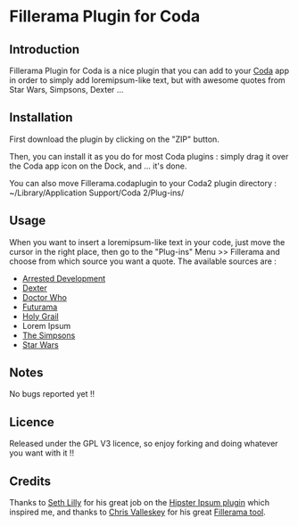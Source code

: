 Fillerama Plugin for Coda
===

Introduction
---
Fillerama Plugin for Coda is a nice plugin that you can add to your [Coda](http://panic.com/coda/ "Coda") app in order to simply add loremipsum-like text, but with awesome quotes from Star Wars, Simpsons, Dexter …

Installation
---
First download the plugin by clicking on the "ZIP" button.

Then, you can install it as you do for most Coda plugins : simply drag it over the Coda app icon on the Dock, and … it's done.

You can also move Fillerama.codaplugin to your Coda2 plugin directory : ~/Library/Application Support/Coda 2/Plug-ins/

Usage
---
When you want to insert a loremipsum-like text in your code, just move the cursor in the right place, then go to the "Plug-ins" Menu >> Fillerama and choose from which source you want a quote. The available sources are :

* [Arrested Development](http://wikipedia.org/wiki/Arrested_Development "Arrested Development")
* [Dexter](http://wikipedia.org/wiki/Dexter "Dexter")
* [Doctor Who](http://wikipedia.org/wiki/Doctor_who "Doctor Who")
* [Futurama](http://wikipedia.org/wiki/Futurama "Futurama")
* [Holy Grail](http://wikipedia.org/wiki/Monty_Python_and_the_Holy_Grail "Holy Grail")
* Lorem Ipsum
* [The Simpsons](http://wikipedia.org/wiki/Simpsons "The Simpsons")
* [Star Wars](http://wikipedia.org/wiki/Starwars "Star Wars")

Notes
---
No bugs reported yet !!

Licence
---
Released under the GPL V3 licence, so enjoy forking and doing whatever you want with it !!

Credits
---
Thanks to [Seth Lilly](http://sethlilly.com "Seth Lilly") for his great job on the [Hipster Ipsum plugin](https://github.com/sethlilly/Hipster-Ipsum-for-Coda "Hipster Ipsum") which inspired me, and thanks to [Chris Valleskey](http://chrisvalleskey.com "Chris Valleskey") for his great [Fillerama tool](http://chrisvalleskey.com/fillerama/ "Fillerama").